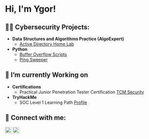 <h1>Hi, I'm Ygor! 
</h1>

<h2>👨‍💻 Cybersecurity Projects:</h2>

- <b>Data Structures and Algorithms Practice (AlgoExpert)</b>
  - [Active Directory Home Lab](https://github.com/joshmadakor1/Algorithms-Practice)
- <b>Python</b>
  - [Buffer Overflow Scripts](https://github.com/joshmadakor1/Package-Delivery-Pathfinding-Algorithm)
  - [Ping Sweeper](https://github.com/joshmadakor1/Package-Delivery-Pathfinding-Algorithm)

<h2>🔭 I’m currently Working on</h2>

- <b>Certifications</b>
  - Practical Junior Penetration Tester Certification [TCM Security](https://certifications.tcm-sec.com/pjpt/)
- <b>TryHackMe</b>
  - SOC Level 1 Learning Path [Profile](https://tryhackme.com/p/Honygu)

<h2> 🤳 Connect with me:</h2>

[<img align="left" alt="JoshMadakor | LinkedIn" width="22px" src="https://cdn.jsdelivr.net/npm/simple-icons@v3/icons/linkedin.svg" />][linkedin]
[<img align="left" alt="JoshMadakor | Instagram" width="22px" src="https://cdn.jsdelivr.net/npm/simple-icons@v3/icons/instagram.svg" />][instagram]

[instagram]: https://www.instagram.com/ygorhonesto/
[linkedin]: https://www.linkedin.com/in/ygorhonesto

<!--
**honestoygor/honestoygor** is a ✨ _special_ ✨ repository because its `README.md` (this file) appears on your GitHub profile.

<br/><a href="https://www.linkedin.com/in/joshmadakor/">Cybersecurity Professional</a>, <a href="https://www.youtube.com/c/joshmadakor">YouTuber</a>

<h2>📺 YouTube Videos</h2>  

- [Active Directory Home Lab]

Here are some ideas to get you started:

- 🔭 I’m currently working on ...
- 🌱 I’m currently learning ...
- 👯 I’m looking to collaborate on ...
- 🤔 I’m looking for help with ...
- 💬 Ask me about ...
- 📫 How to reach me: ...
- 😄 Pronouns: ...
- ⚡ Fun fact: ...
-->
